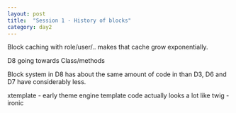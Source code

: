 ```yaml
---
layout: post
title:  "Session 1 - History of blocks"
category: day2
---
```


Block caching with role/user/.. makes that cache grow exponentially.

D8 going towards Class/methods

Block system in D8 has about the same amount of code in than D3, D6 and D7 have considerably less.

xtemplate - early theme engine template code actually looks a lot like twig - ironic